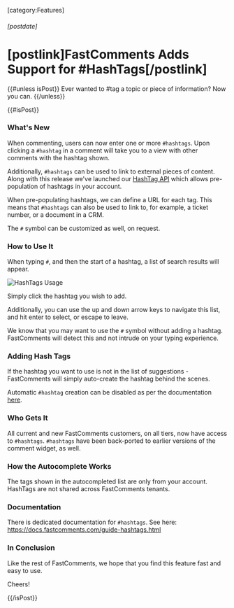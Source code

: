 [category:Features]

###### [postdate]
# [postlink]FastComments Adds Support for #HashTags[/postlink]

{{#unless isPost}}
Ever wanted to #tag a topic or piece of information? Now you can.
{{/unless}}

{{#isPost}}

### What's New

When commenting, users can now enter one or more `#hashtags`. Upon clicking a `#hashtag` in a comment will take you to a view with other comments
with the hashtag shown.

Additionally, `#hashtags` can be used to link to external pieces of content. Along with this release we've launched our [HashTag API](https://docs.fastcomments.com/guide-api.html#hash-tag-structure)
which allows pre-population of hashtags in your account.

When pre-populating hashtags, we can define a URL for each tag. This means that `#hashtags` can also be used to link to, for example, a ticket number, or
a document in a CRM.

The `#` symbol can be customized as well, on request.

### How to Use It

When typing `#`, and then the start of a hashtag, a list of search results will appear.

<div class="text-center">
    <img src="images/fc-hashtags.png" alt="HashTags Usage" title="#hashtags Demo" />
</div>

Simply click the hashtag you wish to add.

Additionally, you can use the up and down arrow keys to navigate this list, and hit enter to select, or escape to leave.

We know that you may want to use the `#` symbol without adding a hashtag. FastComments will detect this and not intrude on your typing experience.

### Adding Hash Tags

If the hashtag you want to use is not in the list of suggestions - FastComments will simply auto-create the hashtag behind the scenes.

Automatic `#hashtag` creation can be disabled as per the documentation [here](https://docs.fastcomments.com/guide-customizations-and-configuration.html#disable-automatic-hashtag-creation).

### Who Gets It

All current and new FastComments customers, on all tiers, now have access to `#hashtags`. `#hashtags` have been back-ported to earlier versions of the
comment widget, as well.

### How the Autocomplete Works

The tags shown in the autocompleted list are only from your account. HashTags are not shared across FastComments tenants.

### Documentation

There is dedicated documentation for `#hashtags`. See here: https://docs.fastcomments.com/guide-hashtags.html

### In Conclusion

Like the rest of FastComments, we hope that you find this feature fast and easy to use.

Cheers!

{{/isPost}}
